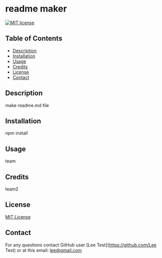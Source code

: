 
  
# readme maker
[![MIT license](https://img.shields.io/badge/license-MIT-blue)](https://lbesson.mit-license.org/)


## Table of Contents
  
- [Description](##Description)
- [Installation](##Installation)
- [Usage](##Usage)
- [Credits](##Credits)
- [License](##License)
- [Contact](##Contact)

## Description
make readme.md file


## Installation
npm install


## Usage
team 


## Credits
team2


## License
[MIT License](https://lbesson.mit-license.org/)


## Contact
  For any questions contact GitHub user [Lee Test](https://github.com/Lee Test) or at this email: lee@gmail.com

  